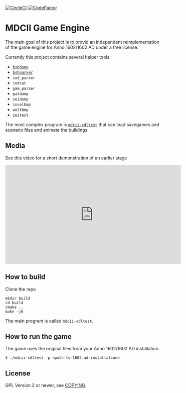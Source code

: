[![CircleCI](https://circleci.com/gh/circleci/circleci-docs.svg?style=shield)](https://circleci.com/gh/siredmar/mdcii-engine) [![CodeFactor](https://www.codefactor.io/repository/github/siredmar/mdcii-engine/badge)](https://www.codefactor.io/repository/github/siredmar/mdcii-engine)

# MDCII Game Engine

The main goal of this project is to provid an independent reimplementation of the game engine for Anno 1602/1602 AD under a free license.

Currently this project contains several helper tools:

-   [`bshdump`](doc/bshdump.md)
-   [`bshpacker`](doc/bshpacker.md)
-   `cod_parser`   
-   `codcat`
-   `gam_parser`
-   `paldump`
-   `zeidump`
-   `inselbmp`
-   `weltbmp`
-   `zeitext`

The most complex program is [`mdcii-sdltest`](doc/mdcii-sdltest.md) that can load savegames and scenario files and animate the buildings.

## Media

See this video for a short demonstration of an earlier stage

<iframe width="560" height="315" src="https://www.youtube.com/embed/1Nw7DcvG0gk" frameborder="0" allow="accelerometer; autoplay; encrypted-media; gyroscope; picture-in-picture" allowfullscreen></iframe>

## How to build

Clone the repo

    mkdir build
    cd build
    cmake ..
    make -j8

The main program is called `mdcii-sdltest`.

## How to run the game

The game uses the original files from your Anno 1602/1602 AD installation.

    $ ./mdcii-sdltest -p <path-to-1602-ad-installation>

## License

GPL Version 2 or newer, see [COPYING](COPYING).
